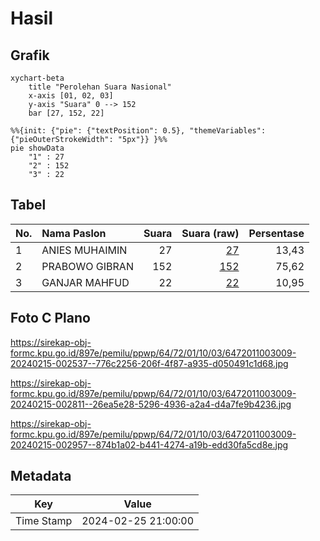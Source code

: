 # Hasil

## Grafik

```mermaid
xychart-beta
    title "Perolehan Suara Nasional"
    x-axis [01, 02, 03]
    y-axis "Suara" 0 --> 152
    bar [27, 152, 22]
```

```mermaid
%%{init: {"pie": {"textPosition": 0.5}, "themeVariables": {"pieOuterStrokeWidth": "5px"}} }%%
pie showData
    "1" : 27
    "2" : 152
    "3" : 22
```

## Tabel

| No. | Nama Paslon    | Suara | Suara (raw) | Persentase |
|:--- |:-------------- | -----:| -----------:| ----------:|
| 1   | ANIES MUHAIMIN | 27    | [27][p-1]   | 13,43      |
| 2   | PRABOWO GIBRAN | 152   | [152][p-2]  | 75,62      |
| 3   | GANJAR MAHFUD  | 22    | [22][p-3]   | 10,95      |


[p-1]: https://github.com/gigit-pemilu/pemilu-2024/blob/main/pilpres/hitung-suara/sub/64-kalimantan-timur/sub/72-kota-samarinda/sub/01-palaran/sub/1003-bukuan/sub/009-tps/sub/paslon-1.txt
[p-2]: https://github.com/gigit-pemilu/pemilu-2024/blob/main/pilpres/hitung-suara/sub/64-kalimantan-timur/sub/72-kota-samarinda/sub/01-palaran/sub/1003-bukuan/sub/009-tps/sub/paslon-2.txt
[p-3]: https://github.com/gigit-pemilu/pemilu-2024/blob/main/pilpres/hitung-suara/sub/64-kalimantan-timur/sub/72-kota-samarinda/sub/01-palaran/sub/1003-bukuan/sub/009-tps/sub/paslon-3.txt

## Foto C Plano

https://sirekap-obj-formc.kpu.go.id/897e/pemilu/ppwp/64/72/01/10/03/6472011003009-20240215-002537--776c2256-206f-4f87-a935-d050491c1d68.jpg

https://sirekap-obj-formc.kpu.go.id/897e/pemilu/ppwp/64/72/01/10/03/6472011003009-20240215-002811--26ea5e28-5296-4936-a2a4-d4a7fe9b4236.jpg

https://sirekap-obj-formc.kpu.go.id/897e/pemilu/ppwp/64/72/01/10/03/6472011003009-20240215-002957--874b1a02-b441-4274-a19b-edd30fa5cd8e.jpg


## Metadata

| Key        | Value               |
| ---------- | ------------------- |
| Time Stamp | 2024-02-25 21:00:00 |



